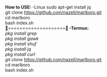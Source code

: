 <b>How to USE:</b>
-Linux
sudo apt-get install jq<br>
git clone https://github.com/nazell/marlboro.git<br>
cd marlboro<br>
bash index.sh<br>
👀====================👀
<b>-Termux:</b><br>
<i>pkg install grep<br>
pkg install gawk<br>
pkg install shuf<br>
pkg install jq<br>
pkg install curl<br>
git clone</i> https://github.com/nazell/marlboro.git<br>
cd marlboro<br>
bash index.sh<br>
